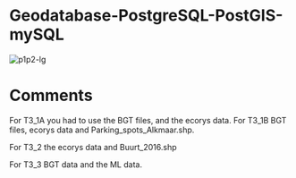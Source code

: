 # Geodatabase-PostgreSQL-PostGIS-mySQL
![p1p2-lg](https://github.com/desmond-lartey/Geodatabase-PostgreSQL-PostGIS-mySQL/assets/107281765/a5ed28b1-2eff-4bb5-b13c-bf29e99cbc1e)

# Comments
For T3_1A you had to use the BGT files, and the ecorys data.
For T3_1B BGT files, ecorys data and Parking_spots_Alkmaar.shp.

For T3_2 the ecorys data and Buurt_2016.shp

For T3_3 BGT data and the ML data.
